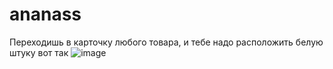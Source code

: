 # ananass
Переходишь в карточку любого товара, и тебе надо расположить белую штуку вот так 
![image](https://github.com/user-attachments/assets/ec704feb-f0ca-4db8-9da3-1d7b72b52a8c)
